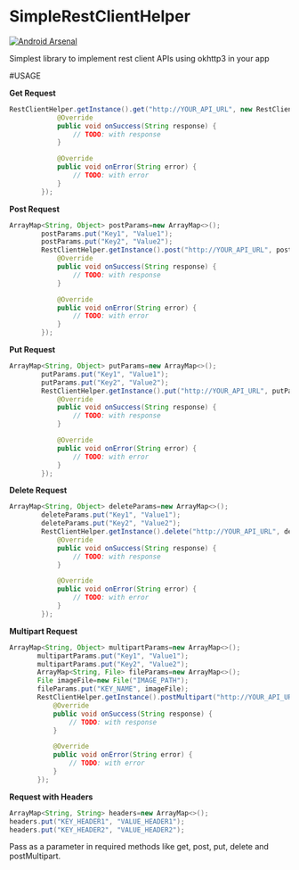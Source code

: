 # SimpleRestClientHelper
[![Android Arsenal](https://img.shields.io/badge/Android%20Arsenal-SimpleRestClientHelper-green.svg?style=true)](https://android-arsenal.com/details/1/4242)

Simplest library to implement  rest client APIs using okhttp3 in your app

#USAGE

**Get Request**
~~~java
RestClientHelper.getInstance().get("http://YOUR_API_URL", new RestClientHelper.RestClientListener() {
            @Override
            public void onSuccess(String response) {
                // TODO: with response
            }

            @Override
            public void onError(String error) {
                // TODO: with error
            }
        });
~~~

**Post Request**
~~~java
ArrayMap<String, Object> postParams=new ArrayMap<>();
        postParams.put("Key1", "Value1");
        postParams.put("Key2", "Value2");
        RestClientHelper.getInstance().post("http://YOUR_API_URL", postParams, new RestClientHelper.RestClientListener() {
            @Override
            public void onSuccess(String response) {
                // TODO: with response
            }

            @Override
            public void onError(String error) {
                // TODO: with error
            }
        });
 ~~~
 
 **Put Request**
~~~java
ArrayMap<String, Object> putParams=new ArrayMap<>();
        putParams.put("Key1", "Value1");
        putParams.put("Key2", "Value2");
        RestClientHelper.getInstance().put("http://YOUR_API_URL", putParams, new RestClientHelper.RestClientListener() {
            @Override
            public void onSuccess(String response) {
                // TODO: with response 
            }

            @Override
            public void onError(String error) {
                // TODO: with error 
            }
        });
 ~~~
 
 **Delete Request**
~~~java
ArrayMap<String, Object> deleteParams=new ArrayMap<>();
        deleteParams.put("Key1", "Value1");
        deleteParams.put("Key2", "Value2");
        RestClientHelper.getInstance().delete("http://YOUR_API_URL", deleteParams, new RestClientHelper.RestClientListener() {
            @Override
            public void onSuccess(String response) {
                // TODO: with response
            }

            @Override
            public void onError(String error) {
                // TODO: with error
            }
        });
 ~~~
 
 **Multipart Request**
 ~~~java
 ArrayMap<String, Object> multipartParams=new ArrayMap<>();
        multipartParams.put("Key1", "Value1");
        multipartParams.put("Key2", "Value2");
        ArrayMap<String, File> fileParams=new ArrayMap<>();
        File imageFile=new File("IMAGE_PATH");
        fileParams.put("KEY_NAME", imageFile);
        RestClientHelper.getInstance().postMultipart("http://YOUR_API_URL", multipartParams, fileParams, new RestClientHelper.RestClientListener() {
            @Override
            public void onSuccess(String response) {
                // TODO: with response
            }

            @Override
            public void onError(String error) {
                // TODO: with error
            }
        });
  ~~~
  
  **Request with Headers**
  ~~~java
  ArrayMap<String, String> headers=new ArrayMap<>();
  headers.put("KEY_HEADER1", "VALUE_HEADER1");
  headers.put("KEY_HEADER2", "VALUE_HEADER2");
  ~~~
  Pass as a parameter in required methods like get, post, put, delete and postMultipart.
